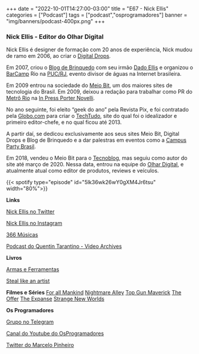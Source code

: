 +++
date = "2022-10-01T14:27:00-03:00"
title = "E67 - Nick Ellis"
categories = ["Podcast"]
tags = ["podcast","osprogramadores"]
banner = "img/banners/podcast-400px.png"
+++

### Nick Ellis - Editor do Olhar Digital

Nick Ellis é designer de formação com 20 anos de experiência, Nick mudou de ramo em 2006, ao criar o [Digital Drops](https://digitaldrops.com.br/). 

Em 2007, criou o [Blog de Brinquedo](https://blogdebrinquedo.com.br/) com seu irmão [Dado Ellis](https://www.instagram.com/dadoellis/?hl=en) e organizou o [BarCamp](https://en.wikipedia.org/wiki/BarCamp) Rio na [PUC/RJ](http://www.puc-rio.br/), evento divisor de águas na Internet brasileira. 

Em 2009 entrou na sociedade do [Meio Bit](https://meiobit.com/), um dos maiores sites de tecnologia do Brasil. Em 2009, deixou a redação para trabalhar como PR do [Metrô Rio](https://www.metrorio.com.br/) na [In Press Porter Novelli](https://inpresspni.com.br/). 

No ano seguinte, foi eleito “geek do ano” pela Revista Pix, e foi contratado pela [Globo.com](https://www.globo.com/) para criar o [TechTudo](https://www.techtudo.com.br/), site do qual foi o idealizador e primeiro editor-chefe, e no qual ficou até 2013. 

A partir daí, se dedicou exclusivamente aos seus sites Meio Bit, Digital Drops e Blog de Brinquedo e a dar palestras em eventos como a [Campus Party Brasil](https://brasil.campus-party.org/). 

Em 2018, vendeu o Meio Bit para o [Tecnoblog](https://tecnoblog.net/), mas seguiu como autor do site até março de 2020. Nessa data, entrou na equipe do [Olhar Digital](https://olhardigital.com.br/), e atualmente atual como editor de produtos, reviews e veículos.

{{< spotify type="episode" id="5lk36wk26wY0gXM4Jr6tsu" width="80%">}}

**Links**

[Nick Ellis no Twitter](https://twitter.com/NickEllis)

[Nick Ellis no Instagram](https://www.instagram.com/nickellis/)

[366 Músicas](https://www.youtube.com/366musicas)

[Podcast do Quentin Tarantino - Video Archives](https://pod.link/1627069896)

**Livros**

[Armas e Ferramentas](https://www.amazon.com.br/Armas-ferramentas-Brad-Smith/dp/8550815667/ref=sr_1_1?__mk_pt_BR=%C3%85M%C3%85%C5%BD%C3%95%C3%91&crid=6B034QDLOTXZ&keywords=Armas+e+Ferramentas&qid=1664586261&qu=eyJxc2MiOiIwLjI4IiwicXNhIjoiMC4xNSIsInFzcCI6IjAuMzQifQ%3D%3D&sprefix=armas+e+ferramentas%2Caps%2C113&sr=8-1)

[Steal like an artist](https://www.amazon.ca/Steal-Like-Artist-Things-Creative/dp/0761169253/ref=sr_1_1?keywords=steal+like+an+artist&qid=1664586226&qu=eyJxc2MiOiIxLjAwIiwicXNhIjoiMC41MiIsInFzcCI6IjAuNzYifQ%3D%3D&sr=8-1) 

**Filmes e Séries**
[For all Mankind](https://en.wikipedia.org/wiki/For_All_Mankind_(TV_series))
[Nightmare Alley](https://en.wikipedia.org/wiki/Nightmare_Alley_(2021_film))
[Top Gun Maverick](https://en.wikipedia.org/wiki/Top_Gun:_Maverick)
[The Offer](https://en.wikipedia.org/wiki/The_Offer)
[The Expanse](https://en.wikipedia.org/wiki/The_Expanse_(TV_series))
[Strange New Worlds](https://en.wikipedia.org/wiki/Star_Trek:_Strange_New_Worlds)


**Os Programadores**

[Grupo no Telegram](https://t.me/osprogramadores)

[Canal do Youtube do OsProgramadores](https://www.youtube.com/channel/UCt_YNYGl6K5yNXlXEQDdwWg?view_as=subscriber)

[Twitter do Marcelo Pinheiro](https://twitter.com/mpinheir)
